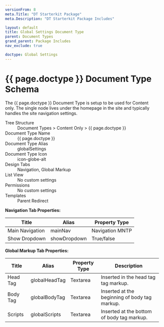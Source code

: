 ```yaml
---
versionFrom: 8
meta.Title: "DT Starterkit Package"
meta.Description: "DT Starterkit Package Includes"

layout: default
title: Global Settings Document Type
parent: Document Types
grand_parent: Package Includes
nav_exclude: true

doctype: Global Settings
---
```


# {{ page.doctype }} Document Type Schema

The {{ page.doctype }} Document Type is setup to be used for Content only. The single node lives under the homepage in the site and typically handles the site navigation settings.

<dl>
    <dt>Tree Structure</dt> <dd>Document Types > Content Only > {{ page.doctype }}</dd>
    <dt>Document Type Name</dt> <dd>{{ page.doctype }}</dd>
    <dt>Document Type Alias</dt> <dd>globalSettings</dd>
    <dt>Document Type Icon</dt> <dd>icon-globe-alt</dd>
    <dt>Design Tabs</dt> <dd>Navigation, Global Markup</dd>
    <dt>List View</dt> <dd>No custom settings</dd>
    <dt>Permissions</dt> <dd>No custom settings</dd>
    <dt>Templates</dt> <dd>Parent Redirect</dd>
</dl>

**Navigation Tab Properties:**

| Title | Alias | Property Type |
|-------|-------|---------------|
| Main Navigation | mainNav | Navigation MNTP |
| Show Dropdown | showDropdown | True/false |

**Global Markup Tab Properties:**

| Title | Alias | Property Type | Description |
|-------|-------|---------------|-------------|
| Head Tag | globalHeadTag | Textarea | Inserted in the head tag tag markup. |
| Body Tag | globalBodyTag | Textarea | Inserted at the beginning of body tag markup. |
| Scripts | globalScripts | Textarea | Inserted at the bottom of body tag markup. |